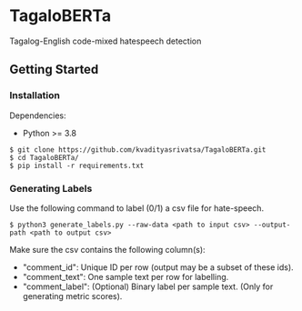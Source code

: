# TagaloBERTa
Tagalog-English code-mixed hatespeech detection

## Getting Started

### Installation

Dependencies:
- Python >= 3.8

```
$ git clone https://github.com/kvadityasrivatsa/TagaloBERTa.git
$ cd TagaloBERTa/
$ pip install -r requirements.txt
```
### Generating Labels
Use the following command to label (0/1) a csv file for hate-speech.
```
$ python3 generate_labels.py --raw-data <path to input csv> --output-path <path to output csv>
```
Make sure the csv contains the following column(s):
- "comment_id": Unique ID per row (output may be a subset of these ids).
- "comment_text": One sample text per row for labelling.
- "comment_label": (Optional) Binary label per sample text. (Only for generating metric scores).


